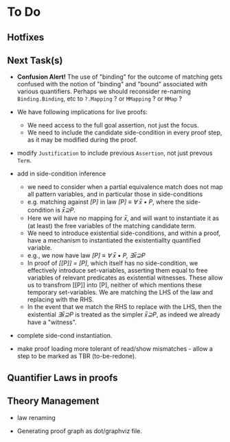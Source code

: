 # To Do

## Hotfixes

## Next Task(s)

* **Confusion Alert!** The use of "binding" for the outcome of matching gets confused with the notion of "binding" and "bound" associated with various quantifiers. Perhaps we should reconsider re-naming `Binding.Binding`, etc to `?.Mapping` ? or `MMapping` ? or `MMap` ?

 
* We have following implications for live proofs:
  * We need access to the full goal assertion, not just the focus.
  * We need to include the candidate side-condition in every proof step, as it may be modified during the proof.

* modify `Justification` to include previous `Assertion`, not just prevous `Term`.

* add in side-condition inference
  * we need to consider when a partial equivalence match does not map all pattern variables, and in particular those in side-conditions
  * e.g. matching against *[P]* in law *[P] ≡ ∀ x̅ • P*,  where the side-condition is *x̅⊇P*.
  * Here we will have no mapping for *x̅*, and will want to instantiate it as (at least) the free variables of the matching candidate term.
  * We need to introduce existential side-conditions, and within a proof, have a mechanism to instantiated the existentiallty quantified variable.
  * e.g., we now have law *[P] ≡ ∀ x̅ • P, ∃x̅⊇P*
  * In proof of *[[P]] = [P]*, which itself has no side-condition, we effectively introduce set-variables, asserting them equal to free variables of relevant predicates as existential witnesses. These allow us to transfrom [[P]] into [P], neither of which mentions these temporary set-variables. We are matching the LHS of the law and replacing with the RHS.
  * In the event that we match the RHS to replace with the LHS, then the existential *∃x̅⊇P* is treated as the simpler *x̅⊇P*, as indeed we already have a "witness".

* complete side-cond instantiation.

* make proof loading more tolerant of read/show mismatches - allow a step to be marked as TBR (to-be-redone).

## Quantifier Laws in proofs

## Theory Management

* law renaming

* Generating proof graph as dot/graphviz file.
